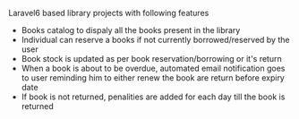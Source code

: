 Laravel6 based library projects with following features
<ul>
  <li> Books catalog to dispaly all the books present in the library </li>
    <li> Individual can reserve a books if not currently borrowed/reserved by the user </li>
    <li>  Book stock is updated as per book reservation/borrowing or it's return</li>
    <li> When a book is about to be overdue, automated email notification goes to user reminding him to either renew the book are return before expiry date  </li>
    <li> If book is not returned, penalities are added for each day till the book is returned  </li>
  </ul>
  
